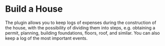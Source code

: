 # Build a House

The plugin allows you to keep logs of expenses during the construction of the
house, with the possibility of dividing them into steps, e.g.  obtaining
a permit, planning, building foundations, floors, roof, and similar. You can
also keep a log of the most important events.

